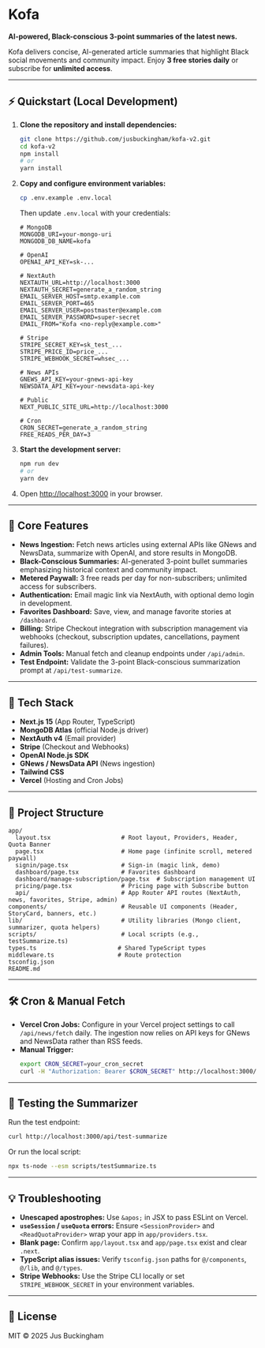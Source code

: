 # Kofa

**AI-powered, Black-conscious 3-point summaries of the latest news.**

Kofa delivers concise, AI-generated article summaries that highlight Black social movements and community impact. Enjoy **3 free stories daily** or subscribe for **unlimited access**.

---

## ⚡ Quickstart (Local Development)

1. **Clone the repository and install dependencies:**
   ```bash
   git clone https://github.com/jusbuckingham/kofa-v2.git
   cd kofa-v2
   npm install
   # or
   yarn install
   ```
2. **Copy and configure environment variables:**
   ```bash
   cp .env.example .env.local
   ```
   Then update `.env.local` with your credentials:
   ```env
   # MongoDB
   MONGODB_URI=your-mongo-uri
   MONGODB_DB_NAME=kofa

   # OpenAI
   OPENAI_API_KEY=sk-...

   # NextAuth
   NEXTAUTH_URL=http://localhost:3000
   NEXTAUTH_SECRET=generate_a_random_string
   EMAIL_SERVER_HOST=smtp.example.com
   EMAIL_SERVER_PORT=465
   EMAIL_SERVER_USER=postmaster@example.com
   EMAIL_SERVER_PASSWORD=super-secret
   EMAIL_FROM="Kofa <no-reply@example.com>"

   # Stripe
   STRIPE_SECRET_KEY=sk_test_...
   STRIPE_PRICE_ID=price_...
   STRIPE_WEBHOOK_SECRET=whsec_...

   # News APIs
   GNEWS_API_KEY=your-gnews-api-key
   NEWSDATA_API_KEY=your-newsdata-api-key

   # Public
   NEXT_PUBLIC_SITE_URL=http://localhost:3000

   # Cron
   CRON_SECRET=generate_a_random_string
   FREE_READS_PER_DAY=3
   ```
3. **Start the development server:**
   ```bash
   npm run dev
   # or
   yarn dev
   ```
4. Open [http://localhost:3000](http://localhost:3000) in your browser.

---

## 🚀 Core Features

- **News Ingestion:** Fetch news articles using external APIs like GNews and NewsData, summarize with OpenAI, and store results in MongoDB.
- **Black-Conscious Summaries:** AI-generated 3-point bullet summaries emphasizing historical context and community impact.
- **Metered Paywall:** 3 free reads per day for non-subscribers; unlimited access for subscribers.
- **Authentication:** Email magic link via NextAuth, with optional demo login in development.
- **Favorites Dashboard:** Save, view, and manage favorite stories at `/dashboard`.
- **Billing:** Stripe Checkout integration with subscription management via webhooks (checkout, subscription updates, cancellations, payment failures).
- **Admin Tools:** Manual fetch and cleanup endpoints under `/api/admin`.
- **Test Endpoint:** Validate the 3-point Black-conscious summarization prompt at `/api/test-summarize`.

---

## 🧱 Tech Stack

- **Next.js 15** (App Router, TypeScript)
- **MongoDB Atlas** (official Node.js driver)
- **NextAuth v4** (Email provider)
- **Stripe** (Checkout and Webhooks)
- **OpenAI Node.js SDK**
- **GNews / NewsData API** (News ingestion)
- **Tailwind CSS**
- **Vercel** (Hosting and Cron Jobs)

---

## 📁 Project Structure

```
app/
  layout.tsx                    # Root layout, Providers, Header, Quota Banner
  page.tsx                      # Home page (infinite scroll, metered paywall)
  signin/page.tsx               # Sign-in (magic link, demo)
  dashboard/page.tsx            # Favorites dashboard
  dashboard/manage-subscription/page.tsx  # Subscription management UI
  pricing/page.tsx              # Pricing page with Subscribe button
  api/                          # App Router API routes (NextAuth, news, favorites, Stripe, admin)
components/                     # Reusable UI components (Header, StoryCard, banners, etc.)
lib/                            # Utility libraries (Mongo client, summarizer, quota helpers)
scripts/                        # Local scripts (e.g., testSummarize.ts)
types.ts                       # Shared TypeScript types
middleware.ts                  # Route protection
tsconfig.json
README.md
```

---

## 🛠️ Cron & Manual Fetch

- **Vercel Cron Jobs:** Configure in your Vercel project settings to call `/api/news/fetch` daily. The ingestion now relies on API keys for GNews and NewsData rather than RSS feeds.
- **Manual Trigger:**
  ```bash
  export CRON_SECRET=your_cron_secret
  curl -H "Authorization: Bearer $CRON_SECRET" http://localhost:3000/api/news/fetch
  ```

---

## 🧪 Testing the Summarizer

Run the test endpoint:
```bash
curl http://localhost:3000/api/test-summarize
```
Or run the local script:
```bash
npx ts-node --esm scripts/testSummarize.ts
```

---

## 💡 Troubleshooting

- **Unescaped apostrophes:** Use `&apos;` in JSX to pass ESLint on Vercel.
- **`useSession` / `useQuota` errors:** Ensure `<SessionProvider>` and `<ReadQuotaProvider>` wrap your app in `app/providers.tsx`.
- **Blank page:** Confirm `app/layout.tsx` and `app/page.tsx` exist and clear `.next`.
- **TypeScript alias issues:** Verify `tsconfig.json` paths for `@/components`, `@/lib`, and `@/types`.
- **Stripe Webhooks:** Use the Stripe CLI locally or set `STRIPE_WEBHOOK_SECRET` in your environment variables.

---

## 📄 License

MIT © 2025 Jus Buckingham